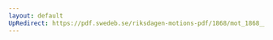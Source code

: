 ```yaml
---
layout: default
UpRedirect: https://pdf.swedeb.se/riksdagen-motions-pdf/1868/mot_1868__ak__00261/mot_1868__ak__00261_002.pdf
---
```

